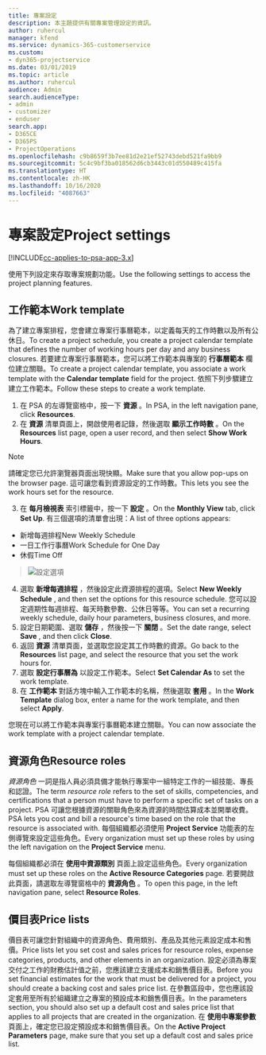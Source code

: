 ```yaml
---
title: 專案設定
description: 本主題提供有關專案管理設定的資訊。
author: ruhercul
manager: kfend
ms.service: dynamics-365-customerservice
ms.custom:
- dyn365-projectservice
ms.date: 03/01/2019
ms.topic: article
ms.author: ruhercul
audience: Admin
search.audienceType:
- admin
- customizer
- enduser
search.app:
- D365CE
- D365PS
- ProjectOperations
ms.openlocfilehash: c9b8659f3b7ee81d2e21ef52743debd521fa9bb9
ms.sourcegitcommit: 5c4c9bf3ba018562d6cb3443c01d550489c415fa
ms.translationtype: HT
ms.contentlocale: zh-HK
ms.lasthandoff: 10/16/2020
ms.locfileid: "4087663"
---
```

# <a name="project-settings"></a><span data-ttu-id="e6fd7-103">專案設定</span><span class="sxs-lookup"><span data-stu-id="e6fd7-103">Project settings</span></span>

[!INCLUDE[cc-applies-to-psa-app-3.x](../includes/cc-applies-to-psa-app-3x.md)]

<span data-ttu-id="e6fd7-104">使用下列設定來存取專案規劃功能。</span><span class="sxs-lookup"><span data-stu-id="e6fd7-104">Use the following settings to access the project planning features.</span></span>

## <a name="work-template"></a><span data-ttu-id="e6fd7-105">工作範本</span><span class="sxs-lookup"><span data-stu-id="e6fd7-105">Work template</span></span>

<span data-ttu-id="e6fd7-106">為了建立專案排程，您會建立專案行事曆範本，以定義每天的工作時數以及所有公休日。</span><span class="sxs-lookup"><span data-stu-id="e6fd7-106">To create a project schedule, you create a project calendar template that defines the number of working hours per day and any business closures.</span></span> <span data-ttu-id="e6fd7-107">若要建立專案行事曆範本，您可以將工作範本與專案的 **行事曆範本** 欄位建立關聯。</span><span class="sxs-lookup"><span data-stu-id="e6fd7-107">To create a project calendar template, you associate a work template with the **Calendar template** field for the project.</span></span> <span data-ttu-id="e6fd7-108">依照下列步驟建立建立工作範本。</span><span class="sxs-lookup"><span data-stu-id="e6fd7-108">Follow these steps to create a work template.</span></span>

1. <span data-ttu-id="e6fd7-109">在 PSA 的左導覽窗格中，按一下 **資源** 。</span><span class="sxs-lookup"><span data-stu-id="e6fd7-109">In PSA, in the left navigation pane, click **Resources**.</span></span> 
2. <span data-ttu-id="e6fd7-110">在 **資源** 清單頁面上，開啟使用者記錄，然後選取 **顯示工作時數** 。</span><span class="sxs-lookup"><span data-stu-id="e6fd7-110">On the **Resources** list page, open a user record, and then select **Show Work Hours**.</span></span>

  > [!NOTE]
  > <span data-ttu-id="e6fd7-111">請確定您已允許瀏覽器頁面出現快顯。</span><span class="sxs-lookup"><span data-stu-id="e6fd7-111">Make sure that you allow pop-ups on the browser page.</span></span> <span data-ttu-id="e6fd7-112">這可讓您看到資源設定的工作時數。</span><span class="sxs-lookup"><span data-stu-id="e6fd7-112">This lets you see the work hours set for the resource.</span></span>
  
3. <span data-ttu-id="e6fd7-113">在 **每月檢視表** 索引標籤中，按一下 **設定** 。</span><span class="sxs-lookup"><span data-stu-id="e6fd7-113">On the **Monthly View** tab, click **Set Up**.</span></span> <span data-ttu-id="e6fd7-114">有三個選項的清單會出現：</span><span class="sxs-lookup"><span data-stu-id="e6fd7-114">A list of three options appears:</span></span> 

  - <span data-ttu-id="e6fd7-115">新增每週排程</span><span class="sxs-lookup"><span data-stu-id="e6fd7-115">New Weekly Schedule</span></span>
  - <span data-ttu-id="e6fd7-116">一日工作行事曆</span><span class="sxs-lookup"><span data-stu-id="e6fd7-116">Work Schedule for One Day</span></span>
  - <span data-ttu-id="e6fd7-117">休假</span><span class="sxs-lookup"><span data-stu-id="e6fd7-117">Time Off</span></span>

> ![設定選項](media/project-13.png)

4. <span data-ttu-id="e6fd7-119">選取 **新增每週排程** ，然後設定此資源排程的選項。</span><span class="sxs-lookup"><span data-stu-id="e6fd7-119">Select **New Weekly Schedule** , and then set the options for this resource schedule.</span></span> <span data-ttu-id="e6fd7-120">您可以設定週期性每週排程、每天時數參數、公休日等等。</span><span class="sxs-lookup"><span data-stu-id="e6fd7-120">You can set a recurring weekly schedule, daily hour parameters, business closures, and more.</span></span>
5. <span data-ttu-id="e6fd7-121">設定日期範圍、選取 **儲存** ，然後按一下 **關閉** 。</span><span class="sxs-lookup"><span data-stu-id="e6fd7-121">Set the date range, select **Save** , and then click **Close**.</span></span> 
6. <span data-ttu-id="e6fd7-122">返回 **資源** 清單頁面，並選取您設定其工作時數的資源。</span><span class="sxs-lookup"><span data-stu-id="e6fd7-122">Go back to the **Resources** list page, and select the resource that you set the work hours for.</span></span> 
7. <span data-ttu-id="e6fd7-123">選取 **設定行事曆為** 以設定工作範本。</span><span class="sxs-lookup"><span data-stu-id="e6fd7-123">Select **Set Calendar As** to set the work template.</span></span> 
8. <span data-ttu-id="e6fd7-124">在 **工作範本** 對話方塊中輸入工作範本的名稱，然後選取 **套用** 。</span><span class="sxs-lookup"><span data-stu-id="e6fd7-124">In the **Work Template** dialog box, enter a name for the work template, and then select **Apply**.</span></span> 

<span data-ttu-id="e6fd7-125">您現在可以將工作範本與專案行事曆範本建立關聯。</span><span class="sxs-lookup"><span data-stu-id="e6fd7-125">You can now associate the work template with a project calendar template.</span></span>

## <a name="resource-roles"></a><span data-ttu-id="e6fd7-126">資源角色</span><span class="sxs-lookup"><span data-stu-id="e6fd7-126">Resource roles</span></span>

<span data-ttu-id="e6fd7-127">*資源角色* 一詞是指人員必須具備才能執行專案中一組特定工作的一組技能、專長和認證。</span><span class="sxs-lookup"><span data-stu-id="e6fd7-127">The term *resource role* refers to the set of skills, competencies, and certifications that a person must have to perform a specific set of tasks on a project.</span></span> <span data-ttu-id="e6fd7-128">PSA 可讓您根據資源的關聯角色來為資源的時間估算成本並開單收費。</span><span class="sxs-lookup"><span data-stu-id="e6fd7-128">PSA lets you cost and bill a resource's time based on the role that the resource is associated with.</span></span> <span data-ttu-id="e6fd7-129">每個組織都必須使用 **Project Service** 功能表的左側導覽來設定這些角色。</span><span class="sxs-lookup"><span data-stu-id="e6fd7-129">Every organization must set up these roles by using the left navigation on the **Project Service** menu.</span></span>

<span data-ttu-id="e6fd7-130">每個組織都必須在 **使用中資源類別** 頁面上設定這些角色。</span><span class="sxs-lookup"><span data-stu-id="e6fd7-130">Every organization must set up these roles on the **Active Resource Categories** page.</span></span> <span data-ttu-id="e6fd7-131">若要開啟此頁面，請選取左導覽窗格中的 **資源角色** 。</span><span class="sxs-lookup"><span data-stu-id="e6fd7-131">To open this page, in the left navigation pane, select **Resource Roles**.</span></span>

## <a name="price-lists"></a><span data-ttu-id="e6fd7-132">價目表</span><span class="sxs-lookup"><span data-stu-id="e6fd7-132">Price lists</span></span>

<span data-ttu-id="e6fd7-133">價目表可讓您針對組織中的資源角色、費用類別、產品及其他元素設定成本和售價。</span><span class="sxs-lookup"><span data-stu-id="e6fd7-133">Price lists let you set cost and sales prices for resource roles, expense categories, products, and other elements in an organization.</span></span> <span data-ttu-id="e6fd7-134">設定必須為專案交付之工作的財務估計值之前，您應該建立支援成本和銷售價目表。</span><span class="sxs-lookup"><span data-stu-id="e6fd7-134">Before you set financial estimates for the work that must be delivered for a project, you should create a backing cost and sales price list.</span></span> <span data-ttu-id="e6fd7-135">在參數區段中，您也應該設定套用至所有於組織建立之專案的預設成本和銷售價目表。</span><span class="sxs-lookup"><span data-stu-id="e6fd7-135">In the parameters section, you should also set up a default cost and sales price list that applies to all projects that are created in the organization.</span></span> <span data-ttu-id="e6fd7-136">在 **使用中專案參數** 頁面上，確定您已設定預設成本和銷售價目表。</span><span class="sxs-lookup"><span data-stu-id="e6fd7-136">On the **Active Project Parameters** page, make sure that you set up a default cost and sales price list.</span></span>
